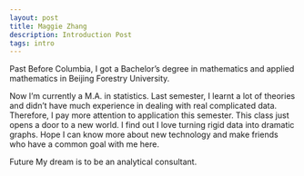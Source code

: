 ```yaml
---
layout: post
title: Maggie Zhang
description: Introduction Post
tags: intro
---
```

Past
Before Columbia, I got a Bachelor’s degree in mathematics and applied mathematics in Beijing Forestry University. 

Now
I’m currently a M.A. in statistics. Last semester, I learnt a lot of theories and didn’t have much experience in dealing with real complicated data. 
Therefore, I pay more attention to application this semester. This class just opens a door to a new world. I find out I love turning rigid data into dramatic graphs. 
Hope I can know more about new technology and make friends who have a common goal with me here.

Future
My dream is to be an analytical consultant.

